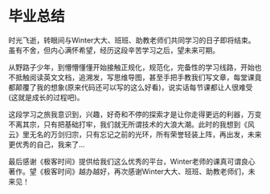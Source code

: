 # 毕业总结

时光飞逝，转眼间与Winter大大、班班、助教老师们共同学习的日子即将结束。虽有不舍，但内心满怀希望，经历这段辛苦学习之后，望未来可期。

从野路子少年，到懵懵懂懂开始接触正规化，规范化，完备性的学习线路，开始也不抵触阅读英文文档，追溯发，写思维导图，甚至手把手教我们写文章，每堂课竟都颠覆了我的想象(原来代码还可以写的这么好看)，说实话每节课都让人很难受(这就是成长的过程吧)。

这段学习之旅我意识到，兴趣，好奇和不停的探索才是让你走得更远的利器，万变不离其宗，只有把基础打牢，我们就无所谓技术的大浪大潮。此时的我想到《风云》里无名的万剑归宗，只有忘记之前的光环，所有荣誉轻装上阵，再出发，未来更优秀的自己，我来了...

最后感谢《极客时间》提供给我们这么优秀的平台，Winter老师的课真可谓良心著作。望《极客时间》越办越好，再次感谢Winter大大、班班、助教老师们，未来见！
